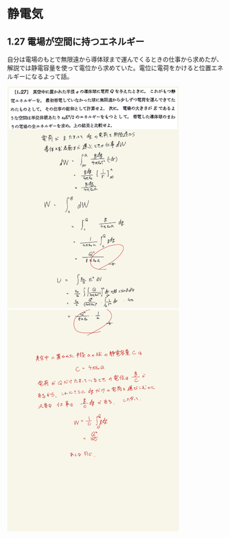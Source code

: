 <script type="text/javascript" async src="https://cdnjs.cloudflare.com/ajax/libs/mathjax/2.7.7/MathJax.js?config=TeX-MML-AM_CHTML">

</script>

<script type="text/x-mathjax-config">
 MathJax.Hub.Config({
 tex2jax: {
 inlineMath: [['$', '$'] ],
 displayMath: [ ['$$','$$'], ["\\[","\\]"] ]
 }
 });
</script>

# 静電気
## 1.27 電場が空間に持つエネルギー 


自分は電場のもとで無限遠から導体球まで運んでくるときの仕事から求めたが、解説では静電容量を使って電位から求めていた。電位に電荷をかけると位置エネルギーになるよって話。
<br>

<img width="400" alt="electromagnetism-41" src="./images/se-27/Electromagnetism-41.jpg">
<img width="400" alt="electromagnetism-42" src="./images/se-27/Electromagnetism-42.jpg">